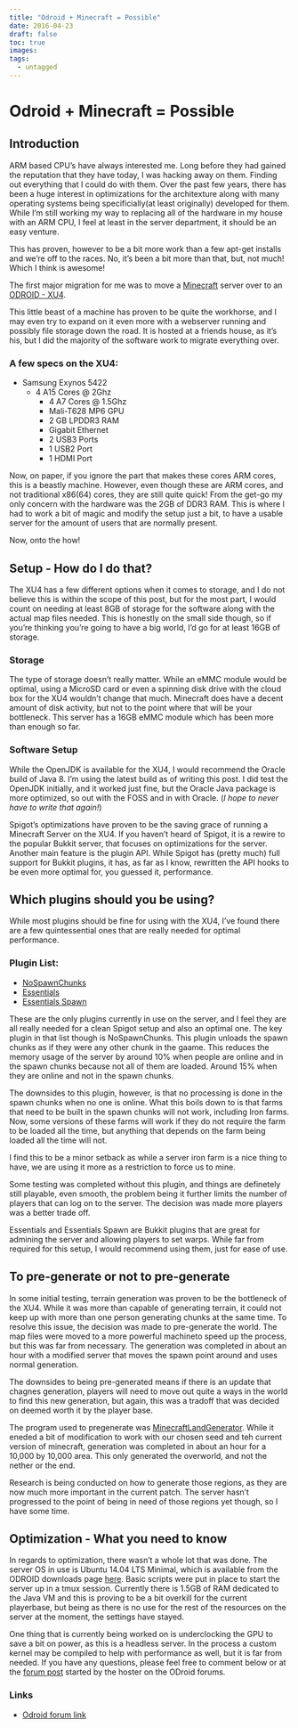 ```yaml
---
title: "Odroid + Minecraft = Possible"
date: 2016-04-23
draft: false
toc: true
images:
tags:
  - untagged
--- 
```

# Odroid + Minecraft = Possible


 


## Introduction


ARM based CPU’s have always interested me. Long before they had gained the reputation that they have today, I was hacking away on them. Finding out everything that I could do with them. Over the past few years, there has been a huge interest in optimizations for the architexture along with many operating systems being specificially(at least originally) developed for them. While I’m still working my way to replacing all of the hardware in my house with an ARM CPU, I feel at least in the server department, it should be an easy venture.


This has proven, however to be a bit more work than a few apt-get installs and we’re off to the races. No, it’s been a bit more than that, but, not much! Which I think is awesome!


The first major migration for me was to move a [Minecraft](https://minecraft.net/) server over to an [ODROID - XU4](http://www.hardkernel.com/main/products/prdt_info.php?g_code=G143452239825).


This little beast of a machine has proven to be quite the workhorse, and I may even try to expand on it even more with a webserver running and possibly file storage down the road. It is hosted at a friends house, as it’s his, but I did the majority of the software work to migrate everything over.


### A few specs on the XU4:


* Samsung Exynos 5422
	+ 4 A15 Cores @ 2Ghz
		- 4 A7 Cores @ 1.5Ghz
		- Mali-T628 MP6 GPU
		- 2 GB LPDDR3 RAM
		- Gigabit Ethernet
		- 2 USB3 Ports
		- 1 USB2 Port
		- 1 HDMI Port


Now, on paper, if you ignore the part that makes these cores ARM cores, this is a beastly machine. However, even though these are ARM cores, and not traditional x86(64) cores, they are still quite quick! From the get-go my only concern with the hardware was the 2GB of DDR3 RAM. This is where I had to work a bit of magic and modify the setup just a bit, to have a usable server for the amount of users that are normally present.


Now, onto the how!


## Setup - How do I do that?


The XU4 has a few different options when it comes to storage, and I do not believe this is within the scope of this post, but for the most part, I would count on needing at least 8GB of storage for the software along with the actual map files needed. This is honestly on the small side though, so if you’re thinking you’re going to have a big world, I’d go for at least 16GB of storage.


### Storage


The type of storage doesn’t really matter. While an eMMC module would be optimal, using a MicroSD card or even a spinning disk drive with the cloud box for the XU4 wouldn’t change that much. Minecraft does have a decent amount of disk activity, but not to the point where that will be your bottleneck. This server has a 16GB eMMC module which has been more than enough so far.


### Software Setup


While the OpenJDK is available for the XU4, I would recommend the Oracle build of Java 8. I’m using the latest build as of writing this post. I did test the OpenJDK initially, and it worked just fine, but the Oracle Java package is more optimized, so out with the FOSS and in with Oracle. (*I hope to never have to write that again!*)


Spigot’s optimizations have proven to be the saving grace of running a Minecraft Server on the XU4. If you haven’t heard of Spigot, it is a rewire to the popular Bukkit server, that focuses on optimizations for the server. Another main feature is the plugin API. While Spigot has (pretty much) full support for Bukkit plugins, it has, as far as I know, rewritten the API hooks to be even more optimal for, you guessed it, performance.


## Which plugins should you be using?


While most plugins should be fine for using with the XU4, I’ve found there are a few quintessential ones that are really needed for optimal performance.


### Plugin List:


* [NoSpawnChunks](http://dev.bukkit.org/bukkit-plugins/nospawnchunks/)
* [Essentials](https://hub.spigotmc.org/jenkins/job/Spigot-Essentials/)
* [Essentials Spawn](https://hub.spigotmc.org/jenkins/job/Spigot-Essentials/)


These are the only plugins currently in use on the server, and I feel they are all really needed for a clean Spigot setup and also an optimal one. The key plugin in that list though is NoSpawnChunks. This plugin unloads the spawn chunks as if they were any other chunk in the gaame. This reduces the memory usage of the server by around 10% when people are online and in the spawn chunks because not all of them are loaded. Around 15% when they are online and not in the spawn chunks.


The downsides to this plugin, however, is that no processing is done in the spawn chunks when no one is online. What this boils down to is that farms that need to be built in the spawn chunks will not work, including Iron farms. Now, some versions of these farms will work if they do not require the farm to be loaded all the time, but anything that depends on the farm being loaded all the time will not.


I find this to be a minor setback as while a server iron farm is a nice thing to have, we are using it more as a restriction to force us to mine.


Some testing was completed without this plugin, and things are definetely still playable, even smooth, the problem being it further limits the number of players that can log on to the server. The decision was made more players was a better trade off.


Essentials and Essentials Spawn are Bukkit plugins that are great for admining the server and allowing players to set warps. While far from required for this setup, I would recommend using them, just for ease of use.


## To pre-generate or not to pre-generate


In some initial testing, terrain generation was proven to be the bottleneck of the XU4. While it was more than capable of generating terrain, it could not keep up with more than one person generating chunks at the same time. To resolve this issue, the decision was made to pre-generate the world. The map files were moved to a more powerful machineto speed up the process, but this was far from necessary. The generation was completed in about an hour with a modified server that moves the spawn point around and uses normal generation.


The downsides to being pre-generated means if there is an update that chagnes generation, players will need to move out quite a ways in the world to find this new generation, but again, this was a tradoff that was decided on deemed worth it by the player base.


The program used to pregenerate was [MinecraftLandGenerator](https://github.com/Morlok8k/MinecraftLandGenerator). While it eneded a bit of modification to work with our chosen seed and teh current version of minecraft, generation was completed in about an hour for a 10,000 by 10,000 area. This only generated the overworld, and not the nether or the end.


Research is being conducted on how to generate those regions, as they are now much more important in the current patch. The server hasn’t progressed to the point of being in need of those regions yet though, so I have some time.


## Optimization - What you need to know


In regards to optimization, there wasn’t a whole lot that was done. The server OS in use is Ubuntu 14.04 LTS Minimal, which is available from the ODROID downloads page [here](http://odroid.in/ubuntu_14.04lts/). Basic scripts were put in place to start the server up in a tmux session. Currently there is 1.5GB of RAM dedicated to the Java VM and this is proving to be a bit overkill for the current playerbase, but being as there is no use for the rest of the resources on the server at the moment, the settings have stayed.


One thing that is currently being worked on is underclocking the GPU to save a bit on power, as this is a headless server. In the process a custom kernel may be compiled to help with performance as well, but it is far from needed. If you have any questions, please feel free to comment below or at the [forum post](http://forum.odroid.com/viewtopic.php?f=93&t-20337) started by the hoster on the ODroid forums.


### Links


* [Odroid forum link](http://forum.odroid.com/viewtopic.php?f=93&t=20337)

